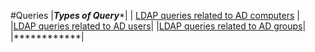 #Queries
|*****Types of Query******|
| [LDAP queries related to AD computers](https://ldapwiki.com/wiki/Active%20Directory%20Computer%20Related%20LDAP%20Query) |
|[LDAP queries related to AD users](https://ldapwiki.com/wiki/Active%20Directory%20User%20Related%20Searches)|
|[LDAP queries related to AD groups](https://ldapwiki.com/wiki/Active%20Directory%20Group%20Related%20Searches)|
|************|
